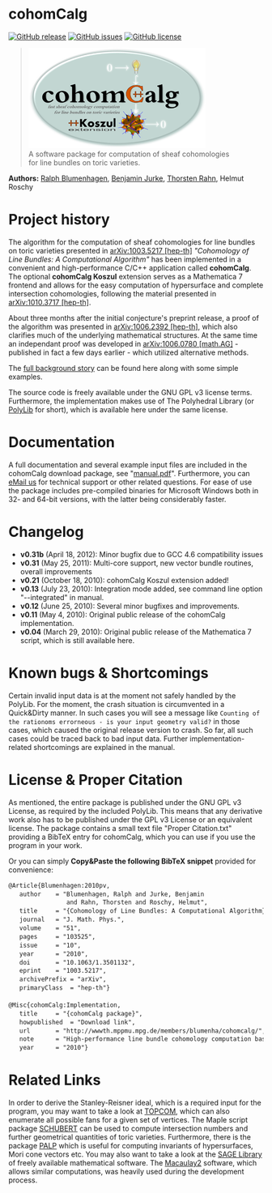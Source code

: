 # cohomCalg
[![GitHub release](https://img.shields.io/github/release/BenjaminJurke/cohomCalg.svg)](https://github.com/BenjaminJurke/cohomCalg/releases) [![GitHub issues](https://img.shields.io/github/issues/BenjaminJurke/cohomCalg.svg)](https://github.com/BenjaminJurke/cohomCalg/issues) [![GitHub license](https://img.shields.io/badge/license-GPL%203-lightgrey.svg)](https://raw.githubusercontent.com/BenjaminJurke/cohomCalg/master/LICENSE)

> ![cohomCalg logo with Koszul extension](https://raw.githubusercontent.com/BenjaminJurke/cohomCalg/master/cohomCalg_koszul_logo.png)  
> A software package for computation of sheaf cohomologies  
> for line bundles on toric varieties.

**Authors:** [Ralph Blumenhagen](http://wwwth.mpp.mpg.de/members/blumenha/), [Benjamin Jurke](https://benjaminjurke.net), [Thorsten Rahn](http://thorsten-rahn.net), Helmut Roschy

# Project history

The algorithm for the computation of sheaf cohomologies for line bundles on toric varieties presented in [arXiv:1003.5217 [hep-th]](http://arxiv.org/abs/1003.5217) *"Cohomology of Line Bundles: A Computational Algorithm"* has been implemented in a convenient and high-performance C/C++ application called **cohomCalg**. The optional **cohomCalg Koszul** extension serves as a Mathematica 7 frontend and allows for the easy computation of hypersurface and complete intersection cohomologies, following the material presented in [arXiv:1010.3717 [hep-th]](http://arxiv.org/abs/1010.3717).

About three months after the initial conjecture's preprint release, a proof of the algorithm was presented in [arXiv:1006.2392 [hep-th]](http://arxiv.org/abs/1006.2392), which also clarifies much of the underlying mathematical structures. At the same time an independant proof was developed in [arXiv:1006.0780 [math.AG]](http://arxiv.org/abs/1006.0780) - published in fact a few days earlier - which utilized alternative methods. 

The [full background story](https://cohomcalg.benjaminjurke.net/) can be found here along with some simple examples.

The source code is freely available under the GNU GPL v3 license terms. Furthermore, the implementation makes use of The Polyhedral Library (or [PolyLib](http://icps.u-strasbg.fr/polylib/) for short), which is available here under the same license.

# Documentation

A full documentation and several example input files are included in the cohomCalg download package, see "[manual.pdf](https://github.com/BenjaminJurke/cohomCalg/blob/master/manual.pdf)". Furthermore, you can [eMail us](mailto:mail@benjaminjurke.net?subject=cohomCalg) for technical support or other related questions. For ease of use the package includes pre-compiled binaries for Microsoft Windows both in 32- and 64-bit versions, with the latter being considerably faster.


# Changelog

* **v0.31b** (April 18, 2012): Minor bugfix due to GCC 4.6 compatibility issues
* **v0.31** (May 25, 2011): Multi-core support, new vector bundle routines, overall improvements
* **v0.21** (October 18, 2010): cohomCalg Koszul extension added!
* **v0.13** (July 23, 2010): Integration mode added, see command line option "--integrated" in manual.
* **v0.12** (June 25, 2010): Several minor bugfixes and improvements.
* **v0.11** (May 4, 2010): Original public release of the cohomCalg implementation.
* **v0.04** (March 29, 2010): Original public release of the Mathematica 7 script, which is still available here.


# Known bugs & Shortcomings

Certain invalid input data is at the moment not safely handled by the PolyLib. For the moment, the crash situation is circumvented in a Quick&Dirty manner. In such cases you will see a message like `Counting of the rationoms errorneous - is your input geometry valid?` in those cases, which caused the original release version to crash. So far, all such cases could be traced back to bad input data. Further implementation-related shortcomings are explained in the manual.


# License & Proper Citation

As mentioned, the entire package is published under the GNU GPL v3 License, as required by the included PolyLib. This means that any derivative work also has to be published under the GPL v3 License or an equivalent license. The package contains a small text file "Proper Citation.txt" providing a BibTeX entry for cohomCalg, which you can use if you use the program in your work. 

Or you can simply **Copy&Paste the following BibTeX snippet** provided for convenience:


```tex
@Article{Blumenhagen:2010pv,
   author    = "Blumenhagen, Ralph and Jurke, Benjamin 
                and Rahn, Thorsten and Roschy, Helmut",
   title     = "{Cohomology of Line Bundles: A Computational Algorithm}",
   journal   = "J. Math. Phys.",
   volume    = "51",
   pages     = "103525",
   issue     = "10",
   year      = "2010",
   doi       = "10.1063/1.3501132",
   eprint    = "1003.5217",
   archivePrefix = "arXiv",
   primaryClass  = "hep-th"}

@Misc{cohomCalg:Implementation,
   title     = "{cohomCalg package}",
   howpublished  = "Download link",
   url       = "http://wwwth.mppmu.mpg.de/members/blumenha/cohomcalg/",
   note      = "High-performance line bundle cohomology computation based on \cite{Blumenhagen:2010pv}",
   year      = "2010"}
````


# Related Links

In order to derive the Stanley-Reisner ideal, which is a required input for the program, you may want to take a look at [TOPCOM](http://www.rambau.wm.uni-bayreuth.de/TOPCOM/), which can also enumerate all possible fans for a given set of vertices. The Maple script package [SCHUBERT](http://stromme.uib.no/schubert/) can be used to compute intersection numbers and further geometrical quantities of toric varieties. Furthermore, there is the package [PALP](http://hep.itp.tuwien.ac.at/~kreuzer/CY/CYpalp.html) which is useful for computing invariants of hypersurfaces, Mori cone vectors etc. You may also want to take a look at the [SAGE Library](http://www.sagemath.org/) of freely available mathematical software. The [Macaulay2](http://www.math.uiuc.edu/Macaulay2/) software, which allows similar computations, was heavily used during the development process.